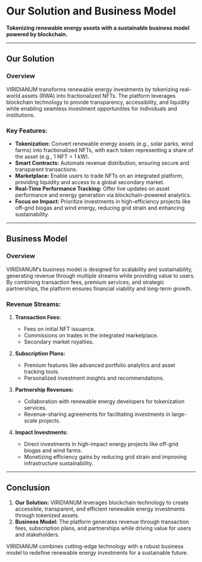 # Our Solution and Business Model
**Tokenizing renewable energy assets with a sustainable business model powered by blockchain.**

---

## Our Solution  
### Overview  
VIRIDIANUM transforms renewable energy investments by tokenizing real-world assets (RWA) into fractionalized NFTs. The platform leverages blockchain technology to provide transparency, accessibility, and liquidity while enabling seamless investment opportunities for individuals and institutions.

### Key Features:
- **Tokenization:** Convert renewable energy assets (e.g., solar parks, wind farms) into fractionalized NFTs, with each token representing a share of the asset (e.g., 1 NFT = 1 kW).  
- **Smart Contracts:** Automate revenue distribution, ensuring secure and transparent transactions.  
- **Marketplace:** Enable users to trade NFTs on an integrated platform, providing liquidity and access to a global secondary market.  
- **Real-Time Performance Tracking:** Offer live updates on asset performance and energy generation via blockchain-powered analytics.  
- **Focus on Impact:** Prioritize investments in high-efficiency projects like off-grid biogas and wind energy, reducing grid strain and enhancing sustainability.

---

## Business Model  
### Overview  
VIRIDIANUM’s business model is designed for scalability and sustainability, generating revenue through multiple streams while providing value to users. By combining transaction fees, premium services, and strategic partnerships, the platform ensures financial viability and long-term growth.

### Revenue Streams:
1. **Transaction Fees:**  
   - Fees on initial NFT issuance.  
   - Commissions on trades in the integrated marketplace.  
   - Secondary market royalties.  

2. **Subscription Plans:**  
   - Premium features like advanced portfolio analytics and asset tracking tools.  
   - Personalized investment insights and recommendations.  

3. **Partnership Revenues:**  
   - Collaboration with renewable energy developers for tokenization services.  
   - Revenue-sharing agreements for facilitating investments in large-scale projects.  

4. **Impact Investments:**  
   - Direct investments in high-impact energy projects like off-grid biogas and wind farms.  
   - Monetizing efficiency gains by reducing grid strain and improving infrastructure sustainability.  

---

## Conclusion  
1. **Our Solution:** VIRIDIANUM leverages blockchain technology to create accessible, transparent, and efficient renewable energy investments through tokenized assets.  
2. **Business Model:** The platform generates revenue through transaction fees, subscription plans, and partnerships while driving value for users and stakeholders.  

VIRIDIANUM combines cutting-edge technology with a robust business model to redefine renewable energy investments for a sustainable future.
